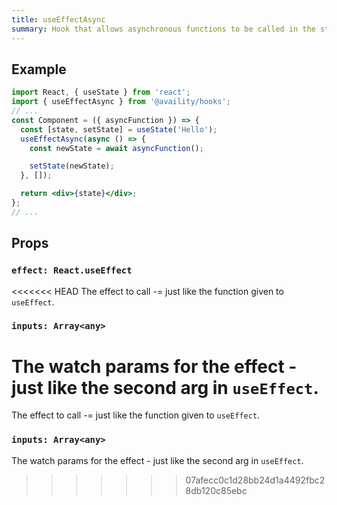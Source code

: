 ```yaml
---
title: useEffectAsync
summary: Hook that allows asynchronous functions to be called in the standard useEffect hook.
---
```


## Example

```jsx
import React, { useState } from 'react';
import { useEffectAsync } from '@availity/hooks';
// ...
const Component = ({ asyncFunction }) => {
  const [state, setState] = useState('Hello');
  useEffectAsync(async () => {
    const newState = await asyncFunction();

    setState(newState);
  }, []);

  return <div>{state}</div>;
};
// ...
```

## Props

### `effect: React.useEffect`
<<<<<<< HEAD
The effect to call -= just like the function given to `useEffect`.

### `inputs: Array<any>`
The watch params for the effect  - just like the second arg in `useEffect`.
=======

The effect to call -= just like the function given to `useEffect`.

### `inputs: Array<any>`

The watch params for the effect - just like the second arg in `useEffect`.
>>>>>>> 07afecc0c1d28bb24d1a4492fbc28db120c85ebc
